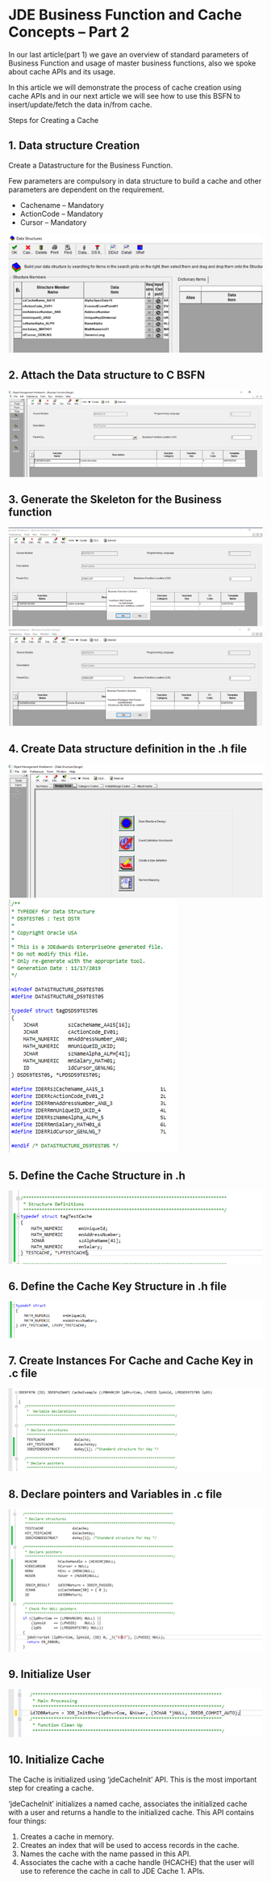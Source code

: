 # JDE Business Function and Cache Concepts – Part 2 

In our last article(part 1) we gave an overview of standard parameters of Business Function and usage of master business functions, also we spoke about cache APIs and its usage.

In this article we will demonstrate the process of cache creation using cache APIs and in our next article we will see how to use this BSFN to insert/update/fetch the data in/from cache.

Steps for Creating a Cache

## 1. Data structure Creation

Create a Datastructure for the Business Function.

Few parameters are compulsory in data structure to build a cache and other parameters are dependent on the requirement.

- Cachename – Mandatory
- ActionCode – Mandatory
- Cursor – Mandatory

![Cache Data Structure](https://raw.githubusercontent.com/GiovaniPM/DMNTests/main/Courses/JDE%20Cache/ej0lzbf7.bmp)

## 2. Attach the Data structure to C BSFN

![Attach DS to BSFN](https://raw.githubusercontent.com/GiovaniPM/DMNTests/main/Courses/JDE%20Cache/nr7xbz9b.bmp)

## 3. Generate the Skeleton for the Business function

![Function Creation](https://raw.githubusercontent.com/GiovaniPM/DMNTests/main/Courses/JDE%20Cache/a9wzpec0.bmp)
![Function Prototype](https://raw.githubusercontent.com/GiovaniPM/DMNTests/main/Courses/JDE%20Cache/jby2fxmt.bmp)

## 4. Create Data structure definition in the .h file

![DS Design](https://raw.githubusercontent.com/GiovaniPM/DMNTests/main/Courses/JDE%20Cache/o1kxvqol.bmp)
![DS .h](https://raw.githubusercontent.com/GiovaniPM/DMNTests/main/Courses/JDE%20Cache/jgj3nt0m.bmp)

## 5. Define the Cache Structure in .h

![Cache DS](https://raw.githubusercontent.com/GiovaniPM/DMNTests/main/Courses/JDE%20Cache/avk28gbz.bmp)

## 6. Define the Cache Key Structure in .h file

![Cache Key](https://raw.githubusercontent.com/GiovaniPM/DMNTests/main/Courses/JDE%20Cache/zvpwa2hl.bmp)

## 7. Create Instances For Cache and Cache Key in .c file

![Instances](https://raw.githubusercontent.com/GiovaniPM/DMNTests/main/Courses/JDE%20Cache/idgw25eb.bmp)

## 8. Declare pointers and Variables in .c file

![Pointers](https://raw.githubusercontent.com/GiovaniPM/DMNTests/main/Courses/JDE%20Cache/6plq3scq.bmp)

## 9. Initialize User

![Initialize User](https://raw.githubusercontent.com/GiovaniPM/DMNTests/main/Courses/JDE%20Cache/dcjf2pe9.bmp)

## 10. Initialize Cache

The Cache is initialized using ‘jdeCacheInit’ API. This is the most important step for creating a cache.

‘jdeCacheInit’ initializes a named cache, associates the initialized cache with a user and returns a handle to the initialized cache. This API contains four things:

1. Creates a cache in memory.
1. Creates an index that will be used to access records in the cache.
1. Names the cache with the name passed in this API.
1. Associates the cache with a cache handle (HCACHE) that the user will use to reference the cache in call to JDE Cache 1. APIs.

